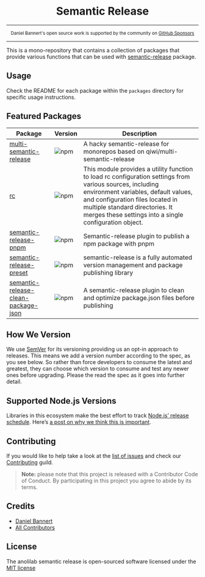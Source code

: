 <div align="center">
<h1>Semantic Release</h1>
</div>

---

<div align="center">
    <p>
        <sup>
            Daniel Bannert's open source work is supported by the community on <a href="https://github.com/sponsors/prisis">GitHub Sponsors</a>
        </sup>
    </p>
</div>

---

This is a mono-repository that contains a collection of packages that provide various functions that can be used with [semantic-release](https://github.com/semantic-release/semantic-release) package.

## Usage

Check the README for each package within the `packages` directory for specific usage instructions.

## Featured Packages

| Package                                                               | Version                                                                                                                         | Description                                                                                                                                                                                                                                                                     |
|-----------------------------------------------------------------------|---------------------------------------------------------------------------------------------------------------------------------|---------------------------------------------------------------------------------------------------------------------------------------------------------------------------------------------------------------------------------------------------------------------------------|
| [multi-semantic-release](packages/multi-semantic-release/README.md)   | ![npm](https://img.shields.io/npm/v/@anolilab/multi-semantic-release?style=flat-square&labelColor=292a44&color=663399&label=v)  | A hacky semantic-release for monorepos based on qiwi/multi-semantic-release                                                                                                                                                                                                     |                                                                                                                                |                        |
| [rc](packages/rc/README.md)                                           | ![npm](https://img.shields.io/npm/v/@anolilab/rc?style=flat-square&labelColor=292a44&color=663399&label=v)                      | This module provides a utility function to load rc configuration settings from various sources, including environment variables, default values, and configuration files located in multiple standard directories. It merges these settings into a single configuration object. |                                                                                                                                |                        |
| [semantic-release-pnpm](packages/semantic-release-pnpm/README.md)     | ![npm](https://img.shields.io/npm/v/@anolilab/semantic-release-pnpm?style=flat-square&labelColor=292a44&color=663399&label=v)   | Semantic-release plugin to publish a npm package with pnpm                                                                                                                                                                                                                      |                                                                                                                                |                        |
| [semantic-release-preset](packages/semantic-release-preset/README.md) | ![npm](https://img.shields.io/npm/v/@anolilab/semantic-release-preset?style=flat-square&labelColor=292a44&color=663399&label=v) | semantic-release is a fully automated version management and package publishing library                                                                                                                                                                                        |
| [semantic-release-clean-package-json](packages/semantic-release-clean-package-json/README.md) | ![npm](https://img.shields.io/npm/v/@anolilab/semantic-release-clean-package-json?style=flat-square&labelColor=292a44&color=663399&label=v) | A semantic-release plugin to clean and optimize package.json files before publishing |

## How We Version

We use [SemVer](https://semver.org/) for its versioning providing us an opt-in approach to releases.
This means we add a version number according to the spec, as you see below.
So rather than force developers to consume the latest and greatest, they can choose which version to consume and test any newer ones before upgrading.
Please the read the spec as it goes into further detail.

## Supported Node.js Versions

Libraries in this ecosystem make the best effort to track
[Node.js’ release schedule](https://nodejs.org/en/about/releases/). Here’s [a
post on why we think this is important](https://medium.com/the-node-js-collection/maintainers-should-consider-following-node-js-release-schedule-ab08ed4de71a).

Contributing
------------

If you would like to help take a look at the [list of issues](https://github.com/anolilab/semantic-release/issues) and check our [Contributing](.github/CONTRIBUTING.md) guild.

> **Note:** please note that this project is released with a Contributor Code of Conduct. By participating in this project you agree to abide by its terms.

Credits
-------------

- [Daniel Bannert](https://github.com/prisis)
- [All Contributors](https://github.com/anolilab/semantic-release/graphs/contributors)

License
-------------

The anolilab semantic release is open-sourced software licensed under the [MIT license](https://opensource.org/licenses/MIT)
